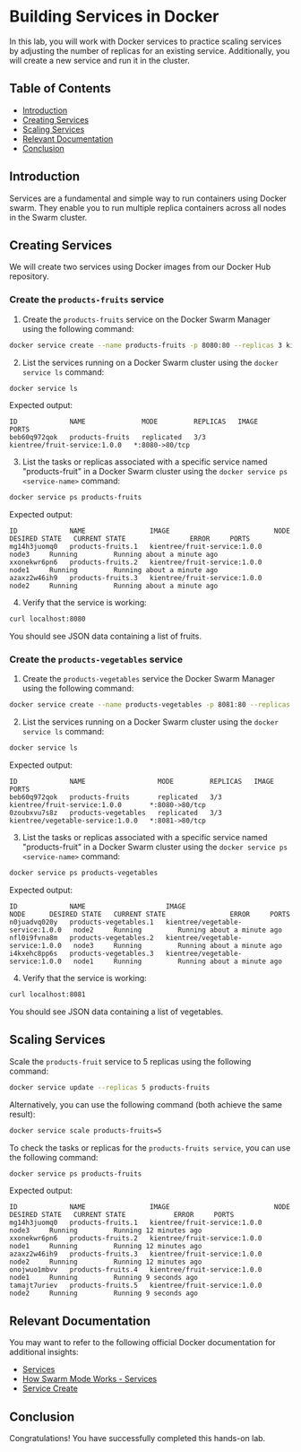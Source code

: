 # Building Services in Docker

In this lab, you will work with Docker services to practice scaling services by adjusting the number of replicas for an existing service. Additionally, you will create a new service and run it in the cluster.

## Table of Contents

- [Introduction](#introduction)
- [Creating Services ](#creating-services)
- [Scaling Services](#scaling-services)
- [Relevant Documentation](#relevant-documentation)
- [Conclusion](#conclusion)

## Introduction

Services are a fundamental and simple way to run containers using Docker swarm. They enable you to run multiple replica containers across all nodes in the Swarm cluster.

## Creating Services 

We will create two services using Docker images from our Docker Hub repository.

### Create the `products-fruits` service

1. Create the `products-fruits` service on the Docker Swarm Manager using the following command:

```bash
docker service create --name products-fruits -p 8080:80 --replicas 3 kientree/fruit-service:1.0.0
```

2. List the services running on a Docker Swarm cluster using the `docker service ls` command:

```bash
docker service ls
```

Expected output:

```plaintext
ID             NAME              MODE         REPLICAS   IMAGE                          PORTS
beb60q972qok   products-fruits   replicated   3/3        kientree/fruit-service:1.0.0   *:8080->80/tcp
```

3. List the tasks or replicas associated with a specific service named "products-fruit" in a Docker Swarm cluster using the `docker service ps <service-name>` command:

```bash
docker service ps products-fruits
```

Expected output:

```plaintext
ID             NAME                IMAGE                          NODE      DESIRED STATE   CURRENT STATE                ERROR     PORTS
mg14h3juomq0   products-fruits.1   kientree/fruit-service:1.0.0   node3     Running         Running about a minute ago             
xxonekwr6pn6   products-fruits.2   kientree/fruit-service:1.0.0   node1     Running         Running about a minute ago             
azaxz2w46ih9   products-fruits.3   kientree/fruit-service:1.0.0   node2     Running         Running about a minute ago
```

4. Verify that the service is working:

```bash
curl localhost:8080
```

You should see JSON data containing a list of fruits.

### Create the `products-vegetables` service

1. Create the `products-vegetables` service the Docker Swarm Manager using the following command:

```bash
docker service create --name products-vegetables -p 8081:80 --replicas 3 kientree/vegetable-service:1.0.0
```

2. List the services running on a Docker Swarm cluster using the `docker service ls` command:

```bash
docker service ls
```

Expected output:

```plaintext
ID             NAME                  MODE         REPLICAS   IMAGE                              PORTS
beb60q972qok   products-fruits       replicated   3/3        kientree/fruit-service:1.0.0       *:8080->80/tcp
0zoubxvu7s8z   products-vegetables   replicated   3/3        kientree/vegetable-service:1.0.0   *:8081->80/tcp
```

3. List the tasks or replicas associated with a specific service named "products-fruit" in a Docker Swarm cluster using the `docker service ps <service-name>` command:

```bash
docker service ps products-vegetables
```

Expected output:

```plaintext
ID             NAME                    IMAGE                              NODE      DESIRED STATE   CURRENT STATE                ERROR     PORTS
n0juadvq020y   products-vegetables.1   kientree/vegetable-service:1.0.0   node2     Running         Running about a minute ago             
nfl0i9fvna8m   products-vegetables.2   kientree/vegetable-service:1.0.0   node3     Running         Running about a minute ago             
i4kxehc8pp6s   products-vegetables.3   kientree/vegetable-service:1.0.0   node1     Running         Running about a minute ago   
```

4. Verify that the service is working:

```bash
curl localhost:8081
```

You should see JSON data containing a list of vegetables.

## Scaling Services

Scale the `products-fruit` service to 5 replicas using the following command:

```bash
docker service update --replicas 5 products-fruits
```

Alternatively, you can use the following command (both achieve the same result):

```bash
docker service scale products-fruits=5
```

To check the tasks or replicas for the `products-fruits service`, you can use the following command:

```bash
docker service ps products-fruits
```

Expected output:

```plaintext
ID             NAME                IMAGE                          NODE      DESIRED STATE   CURRENT STATE            ERROR     PORTS
mg14h3juomq0   products-fruits.1   kientree/fruit-service:1.0.0   node3     Running         Running 12 minutes ago             
xxonekwr6pn6   products-fruits.2   kientree/fruit-service:1.0.0   node1     Running         Running 12 minutes ago             
azaxz2w46ih9   products-fruits.3   kientree/fruit-service:1.0.0   node2     Running         Running 12 minutes ago             
onojwuo1mbvv   products-fruits.4   kientree/fruit-service:1.0.0   node1     Running         Running 9 seconds ago              
tamajt7uriev   products-fruits.5   kientree/fruit-service:1.0.0   node2     Running         Running 9 seconds ago    
```

## Relevant Documentation

You may want to refer to the following official Docker documentation for additional insights:
- [Services](https://docs.docker.com/engine/swarm/services/)
- [How Swarm Mode Works - Services](https://docs.docker.com/engine/swarm/how-swarm-mode-works/services/)
- [Service Create](https://docs.docker.com/engine/reference/commandline/service_create/)

## Conclusion

Congratulations! You have successfully completed this hands-on lab.






